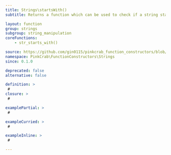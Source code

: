 ```yaml
---
title: Strings\startsWith()
subtitle: Returns a function which can be used to check if a string starts with a defined sub string. The created function can then reused over any string, or used as part of a Higher Order Function such as array_map().

layout: function
group: strings
subgroup: string_manipulation
coreFunctions: 
    - str_starts_with()

source: https://github.com/gin0115/pinkcrab_function_constructors/blob/master/src/strings.php#L197
namespace: PinkCrab\FunctionConstructors\Strings
since: 0.1.0

deprecated: false
alternative: false

definition: >
 #
closure: >
 #

examplePartial: >
 #

exampleCurried: >
 #

exampleInline: >
 #

---
```

